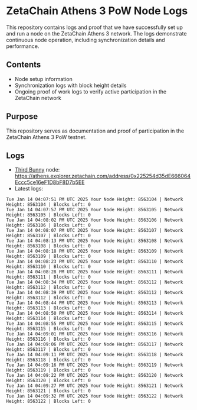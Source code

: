 # ZetaChain Athens 3 PoW Node Logs
This repository contains logs and proof that we have successfully set up and run a node on the ZetaChain Athens 3 network. The logs demonstrate continuous node operation, including synchronization details and performance.

## Contents
- Node setup information
- Synchronization logs with block height details
- Ongoing proof of work logs to verify active participation in the ZetaChain network

## Purpose
This repository serves as documentation and proof of participation in the ZetaChain Athens 3 PoW testnet.

## Logs

- [Third Bunny](https://thirdbunny.xyz/) node: https://athens.explorer.zetachain.com/address/0x225254d35dE666064Eccc5ce16eF1D8bF8D7b5EE
- Latest logs:
```
Tue Jan 14 04:07:51 PM UTC 2025 Your Node Height: 8563104 | Network Height: 8563104 | Blocks Left: 0
Tue Jan 14 04:07:57 PM UTC 2025 Your Node Height: 8563105 | Network Height: 8563105 | Blocks Left: 0
Tue Jan 14 04:08:02 PM UTC 2025 Your Node Height: 8563106 | Network Height: 8563106 | Blocks Left: 0
Tue Jan 14 04:08:07 PM UTC 2025 Your Node Height: 8563107 | Network Height: 8563107 | Blocks Left: 0
Tue Jan 14 04:08:13 PM UTC 2025 Your Node Height: 8563108 | Network Height: 8563108 | Blocks Left: 0
Tue Jan 14 04:08:18 PM UTC 2025 Your Node Height: 8563109 | Network Height: 8563109 | Blocks Left: 0
Tue Jan 14 04:08:23 PM UTC 2025 Your Node Height: 8563110 | Network Height: 8563110 | Blocks Left: 0
Tue Jan 14 04:08:28 PM UTC 2025 Your Node Height: 8563111 | Network Height: 8563111 | Blocks Left: 0
Tue Jan 14 04:08:34 PM UTC 2025 Your Node Height: 8563112 | Network Height: 8563112 | Blocks Left: 0
Tue Jan 14 04:08:39 PM UTC 2025 Your Node Height: 8563112 | Network Height: 8563112 | Blocks Left: 0
Tue Jan 14 04:08:44 PM UTC 2025 Your Node Height: 8563113 | Network Height: 8563113 | Blocks Left: 0
Tue Jan 14 04:08:50 PM UTC 2025 Your Node Height: 8563114 | Network Height: 8563114 | Blocks Left: 0
Tue Jan 14 04:08:55 PM UTC 2025 Your Node Height: 8563115 | Network Height: 8563115 | Blocks Left: 0
Tue Jan 14 04:09:01 PM UTC 2025 Your Node Height: 8563116 | Network Height: 8563116 | Blocks Left: 0
Tue Jan 14 04:09:06 PM UTC 2025 Your Node Height: 8563117 | Network Height: 8563117 | Blocks Left: 0
Tue Jan 14 04:09:11 PM UTC 2025 Your Node Height: 8563118 | Network Height: 8563118 | Blocks Left: 0
Tue Jan 14 04:09:16 PM UTC 2025 Your Node Height: 8563119 | Network Height: 8563119 | Blocks Left: 0
Tue Jan 14 04:09:22 PM UTC 2025 Your Node Height: 8563120 | Network Height: 8563120 | Blocks Left: 0
Tue Jan 14 04:09:27 PM UTC 2025 Your Node Height: 8563121 | Network Height: 8563121 | Blocks Left: 0
Tue Jan 14 04:09:32 PM UTC 2025 Your Node Height: 8563122 | Network Height: 8563122 | Blocks Left: 0
```
